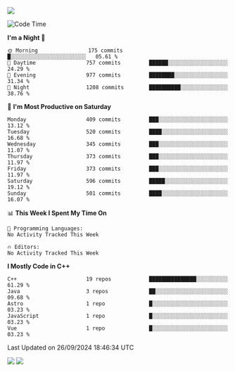 ![](https://komarev.com/ghpvc/?username=lilpidgey&color=red)
<!--START_SECTION:waka-->
![Code Time](http://img.shields.io/badge/Code%20Time-1%2C491%20hrs%2018%20mins-blue)

**I'm a Night 🦉** 

```text
🌞 Morning                175 commits         █░░░░░░░░░░░░░░░░░░░░░░░░   05.61 % 
🌆 Daytime                757 commits         ██████░░░░░░░░░░░░░░░░░░░   24.29 % 
🌃 Evening                977 commits         ████████░░░░░░░░░░░░░░░░░   31.34 % 
🌙 Night                  1208 commits        ██████████░░░░░░░░░░░░░░░   38.76 % 
```
📅 **I'm Most Productive on Saturday** 

```text
Monday                   409 commits         ███░░░░░░░░░░░░░░░░░░░░░░   13.12 % 
Tuesday                  520 commits         ████░░░░░░░░░░░░░░░░░░░░░   16.68 % 
Wednesday                345 commits         ███░░░░░░░░░░░░░░░░░░░░░░   11.07 % 
Thursday                 373 commits         ███░░░░░░░░░░░░░░░░░░░░░░   11.97 % 
Friday                   373 commits         ███░░░░░░░░░░░░░░░░░░░░░░   11.97 % 
Saturday                 596 commits         █████░░░░░░░░░░░░░░░░░░░░   19.12 % 
Sunday                   501 commits         ████░░░░░░░░░░░░░░░░░░░░░   16.07 % 
```


📊 **This Week I Spent My Time On** 

```text
💬 Programming Languages: 
No Activity Tracked This Week

🔥 Editors: 
No Activity Tracked This Week
```

**I Mostly Code in C++** 

```text
C++                      19 repos            ███████████████░░░░░░░░░░   61.29 % 
Java                     3 repos             ██░░░░░░░░░░░░░░░░░░░░░░░   09.68 % 
Astro                    1 repo              █░░░░░░░░░░░░░░░░░░░░░░░░   03.23 % 
JavaScript               1 repo              █░░░░░░░░░░░░░░░░░░░░░░░░   03.23 % 
Vue                      1 repo              █░░░░░░░░░░░░░░░░░░░░░░░░   03.23 % 
```




 Last Updated on 26/09/2024 18:46:34 UTC
<!--END_SECTION:waka-->
![](https://hit.yhype.me/github/profile?user_id=42968544)
![](https://komarev.com/ghpvc/?lilpidgey)
